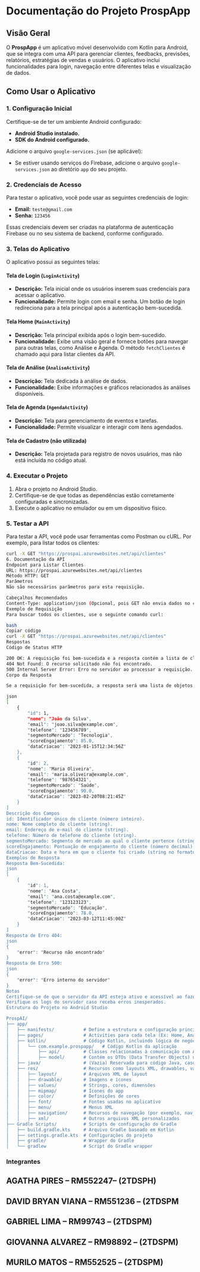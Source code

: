 # Documentação do Projeto ProspApp

## Visão Geral

O **ProspApp** é um aplicativo móvel desenvolvido com Kotlin para Android, que se integra com uma API para gerenciar clientes, feedbacks, previsões, relatórios, estratégias de vendas e usuários. O aplicativo inclui funcionalidades para login, navegação entre diferentes telas e visualização de dados.

## Como Usar o Aplicativo

### 1. Configuração Inicial

Certifique-se de ter um ambiente Android configurado:

- **Android Studio instalado.**
- **SDK do Android configurado.**

Adicione o arquivo `google-services.json` (se aplicável):

- Se estiver usando serviços do Firebase, adicione o arquivo `google-services.json` ao diretório `app` do seu projeto.

### 2. Credenciais de Acesso

Para testar o aplicativo, você pode usar as seguintes credenciais de login:

- **Email:** `teste@gmail.com`
- **Senha:** `123456`

Essas credenciais devem ser criadas na plataforma de autenticação Firebase ou no seu sistema de backend, conforme configurado.

### 3. Telas do Aplicativo

O aplicativo possui as seguintes telas:

#### Tela de Login (`LoginActivity`)

- **Descrição:** Tela inicial onde os usuários inserem suas credenciais para acessar o aplicativo.
- **Funcionalidade:** Permite login com email e senha. Um botão de login redireciona para a tela principal após a autenticação bem-sucedida.

#### Tela Home (`MainActivity`)

- **Descrição:** Tela principal exibida após o login bem-sucedido.
- **Funcionalidade:** Exibe uma visão geral e fornece botões para navegar para outras telas, como Análise e Agenda. O método `fetchClientes` é chamado aqui para listar clientes da API.

#### Tela de Análise (`AnaliseActivity`)

- **Descrição:** Tela dedicada à análise de dados.
- **Funcionalidade:** Exibe informações e gráficos relacionados às análises disponíveis.

#### Tela de Agenda (`AgendaActivity`)

- **Descrição:** Tela para gerenciamento de eventos e tarefas.
- **Funcionalidade:** Permite visualizar e interagir com itens agendados.

#### Tela de Cadastro (não utilizada)

- **Descrição:** Tela projetada para registro de novos usuários, mas não está incluída no código atual.

### 4. Executar o Projeto

1. Abra o projeto no Android Studio.
2. Certifique-se de que todas as dependências estão corretamente configuradas e sincronizadas.
3. Execute o aplicativo no emulador ou em um dispositivo físico.

### 5. Testar a API

Para testar a API, você pode usar ferramentas como Postman ou cURL. Por exemplo, para listar todos os clientes:

```bash
curl -X GET "https://prospai.azurewebsites.net/api/clientes"
6. Documentação da API
Endpoint para Listar Clientes
URL: https://prospai.azurewebsites.net/api/clientes
Método HTTP: GET
Parâmetros
Não são necessários parâmetros para esta requisição.

Cabeçalhos Recomendados
Content-Type: application/json (Opcional, pois GET não envia dados no corpo)
Exemplo de Requisição
Para buscar todos os clientes, use o seguinte comando curl:

bash
Copiar código
curl -X GET "https://prospai.azurewebsites.net/api/clientes"
Respostas
Código de Status HTTP

200 OK: A requisição foi bem-sucedida e a resposta contém a lista de clientes.
404 Not Found: O recurso solicitado não foi encontrado.
500 Internal Server Error: Erro no servidor ao processar a requisição.
Corpo da Resposta

Se a requisição for bem-sucedida, a resposta será uma lista de objetos JSON representando os clientes. Exemplo de resposta:

json
[
    {
        "id": 1,
        "nome": "João da Silva",
        "email": "joao.silva@example.com",
        "telefone": "123456789",
        "segmentoMercado": "Tecnologia",
        "scoreEngajamento": 85.0,
        "dataCriacao": "2023-01-15T12:34:56Z"
    },
    {
        "id": 2,
        "nome": "Maria Oliveira",
        "email": "maria.oliveira@example.com",
        "telefone": "987654321",
        "segmentoMercado": "Saúde",
        "scoreEngajamento": 90.0,
        "dataCriacao": "2023-02-20T08:21:45Z"
    }
]
Descrição dos Campos
id: Identificador único do cliente (número inteiro).
nome: Nome completo do cliente (string).
email: Endereço de e-mail do cliente (string).
telefone: Número de telefone do cliente (string).
segmentoMercado: Segmento de mercado ao qual o cliente pertence (string).
scoreEngajamento: Pontuação de engajamento do cliente (número decimal).
dataCriacao: Data e hora em que o cliente foi criado (string no formato ISO 8601).
Exemplos de Resposta
Resposta Bem-Sucedida:
json
[
    {
        "id": 1,
        "nome": "Ana Costa",
        "email": "ana.costa@example.com",
        "telefone": "123123123",
        "segmentoMercado": "Educação",
        "scoreEngajamento": 78.0,
        "dataCriacao": "2023-03-12T11:45:00Z"
    }
]
Resposta de Erro 404:
json
{
    "error": "Recurso não encontrado"
}
Resposta de Erro 500:
json
{
    "error": "Erro interno do servidor"
}
Notas
Certifique-se de que o servidor da API esteja ativo e acessível ao fazer a requisição.
Verifique os logs do servidor caso receba erros inesperados.
Estrutura do Projeto no Android Studio

ProspAI/
├── app/
│   ├── manifests/           # Define a estrutura e configuração principal do app, incluindo permissões, atividades e o ponto de entrada do aplicativo.
│   ├── pages/               # Activities para cada tela (Ex: Home, Analise, etc.)
│   ├── kotlin/              # Código Kotlin, incluindo lógica de negócio e API
│   │   └── com.example.prospapp/   # Código Kotlin da aplicação
│   │       ├── api/         # Classes relacionadas à comunicação com APIs
│   │       ├── model/       # Contém os DTOs (Data Transfer Objects) usados na comunicação com a API
│   ├── java/                # (Vazia) Reservada para código Java, caso seja necessário no futuro
│   ├── res/                 # Recursos como layouts XML, drawables, valores
│   │   ├── layout/          # Arquivos XML de layout
│   │   ├── drawable/        # Imagens e ícones
│   │   ├── values/          # Strings, cores, dimensões
│   │   ├── mipmap/          # Ícones do app
│   │   ├── color/           # Definições de cores
│   │   ├── font/            # Fontes usadas no aplicativo
│   │   ├── menu/            # Menus XML
│   │   ├── navigation/      # Recursos de navegação (por exemplo, nav_graph.xml)
│   │   ├── xml/             # Outros arquivos XML personalizados
├── Gradle Scripts/          # Scripts de configuração do Gradle
│   ├── build.gradle.kts     # Arquivo Gradle baseado em Kotlin
│   ├── settings.gradle.kts  # Configurações do projeto
│   ├── gradle/              # Wrapper do Gradle
│   └── gradlew              # Script do Gradle wrapper

```

### Integrantes 

## AGATHA PIRES – RM552247– (2TDSPH)  
## DAVID BRYAN VIANA – RM551236 – (2TDSPM
## GABRIEL LIMA – RM99743 – (2TDSPM)
## GIOVANNA ALVAREZ – RM98892 – (2TDSPM)
## MURILO MATOS – RM552525 – (2TDSPM)
